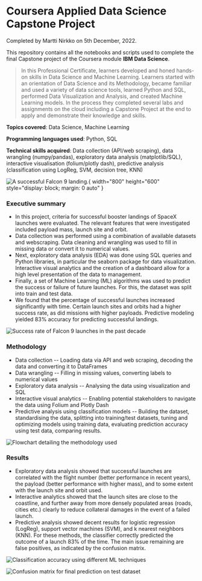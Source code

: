 # Coursera Applied Data Science Capstone Project

Completed by Martti Nirkko on 5th December, 2022.

This repository contains all the notebooks and scripts used to complete the final Capstone project of the Coursera module **IBM Data Science**.

> In this Professional Certificate, learners developed and honed hands-on skills in Data Science and Machine Learning.
> Learners started with an orientation of Data Science and its Methodology, became familiar and used a variety of data science tools, learned Python and SQL, performed Data Visualization and Analysis, and created Machine Learning models. 
> In the process they completed several labs and assignments on the cloud including a Capstone Project at the end to apply and demonstrate their knowledge and skills.

**Topics covered**: Data Science, Machine Learning

**Programming languages used**: Python, SQL 

**Technical skills acquired**: Data collection (API/web scraping), data wrangling (numpy/pandas), exploratory data analysis (matplotlib/SQL), interactive visualisation (folium/plotly dash), predictive analysis (classification using LogReg, SVM, decision tree, KNN)

![A successful Falcon 9 landing.](https://github.com/mnirkko/datascience/assets/6942556/1727f30d-174d-4337-9186-d3a9b8280f44){ width="800" height="600" style="display: block; margin: 0 auto" }

### Executive summary
* In this project, criteria for successful booster landings of SpaceX launches were evaluated. The relevant features that were investigated included payload mass, launch site and orbit.
* Data collection was performed using a combination of available datasets and webscraping. Data cleaning and wrangling was used to fill in missing data or convert it to numerical values.
* Next, exploratory data analysis (EDA) was done using SQL queries and Python libraries, in particular the seaborn package for data visualization. Interactive visual analytics and the creation of a dashboard allow for a high level presentation of the data to management.
* Finally, a set of Machine Learning (ML) algorithms was used to predict the success or failure of future launches. For this, the dataset was split into train and test data.
* We found that the percentage of successful launches increased significantly with time. Certain launch sites and orbits had a higher success rate, as did missions with higher payloads. Predictive modeling yielded 83% accuracy for predicting successful landings.

![Success rate of Falcon 9 launches in the past decade](https://github.com/mnirkko/datascience/assets/6942556/2c16bf9a-659c-4735-b314-2d493ee73868#center)

### Methodology
* Data collection -- Loading data via API and web scraping, decoding the data and converting it to DataFrames
* Data wrangling -- Filling in missing values, converting labels to numerical values
* Exploratory data analysis -- Analysing the data using visualization and SQL
* Interactive visual analytics -- Enabling potential stakeholders to navigate the data using Folium and Plotly Dash
* Predictive analysis using classification models -- Building the dataset, standardising the data, splitting into training/test datasets, tuning and optimizing models using training data, evaluating prediction accuracy using test data, comparing results.

![Flowchart detailing the methodology used](https://github.com/mnirkko/datascience/assets/6942556/c35c8c7c-77a0-4090-892d-cb54e8b4e192#center)

### Results
* Exploratory data analysis showed that successful launches are correlated with the flight number (better performance in recent years), the payload (better performance with higher mass), and to some extent with the launch site and orbit used.
* Interactive analytics showed that the launch sites are close to the coastline, and further away from more densely populated areas (roads, cities etc.) clearly to reduce collateral damages in the event of a failed launch.
* Predictive analysis showed decent results for logistic regression (LogReg), support vector machines (SVM), and k nearest neighbors (KNN). For these methods, the classifier correctly predicted the outcome of a launch 83% of the time. The main issue remaining are false positives, as indicated by the confusion matrix.

![Classification accuracy using different ML techniques](https://github.com/mnirkko/datascience/assets/6942556/6695f459-11c0-4a5d-967e-2b34b720a291#center)

![Confusion matrix for final prediction on test dataset](https://github.com/mnirkko/datascience/assets/6942556/939f384b-fd2e-4e6c-9e81-fdbd1107eac6#center)
